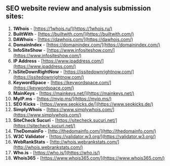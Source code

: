 ## SEO website review and analysis submission sites:

1. **1Whois** - [https://1whois.ru/](https://1whois.ru/)
2. **BuiltWith** - [https://builtwith.com/](https://builtwith.com/)
3. **DAWhois** - [https://dawhois.com/](https://dawhois.com/)
4. **DomainIndex** - [https://domainindex.com/](https://domainindex.com/)
5. **InfoSiteShow** - [https://www.infositeshow.com/](https://www.infositeshow.com/)
6. **IP Address** - [https://www.ipaddress.com/](https://www.ipaddress.com/)
7. **IsSiteDownRightNow** - [https://issitedownrightnow.com/](https://issitedownrightnow.com/)
8. **KeywordSpace** - [https://keywordspace.com/](https://keywordspace.com/)
9. **MainKeys** - [https://mainkeys.net/](https://mainkeys.net/)
10. **MyIP.ms** - [https://myip.ms/](https://myip.ms/)
11. **SEO Kicks** - [https://www.seokicks.de/](https://www.seokicks.de/)
12. **SimplyWhois** - [https://www.simplywhois.com/](https://www.simplywhois.com/)
13. **SiteCheck Sucuri** - [https://sitecheck.sucuri.net/](https://sitecheck.sucuri.net/)
14. **TheDomainFo** - [http://thedomainfo.com/](http://thedomainfo.com/)
15. **W3C Validator** - [https://validator.w3.org/](https://validator.w3.org/)
16. **WebRankStats** - [http://whois.webrankstats.com/](http://whois.webrankstats.com/)
17. **Who.is** - [https://who.is/](https://who.is/)
18. **Whois365** - [https://www.whois365.com/](https://www.whois365.com/)
